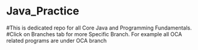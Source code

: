 # Java_Practice

#This is dedicated repo for all Core Java and Programming Fundamentals. 
#Click on Branches tab  for more Specific Branch. 
 For example all OCA related programs are under OCA branch
